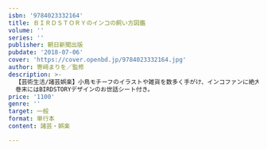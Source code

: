 ```yaml
---
isbn: '9784023332164'
title: ＢＩＲＤＳＴＯＲＹのインコの飼い方図鑑
volume: ''
series: ''
publisher: 朝日新聞出版
pubdate: '2018-07-06'
cover: 'https://cover.openbd.jp/9784023332164.jpg'
author: 寄﨑まりを／監修
description: >-
  【芸術生活/諸芸娯楽】小鳥モチーフのイラストや雑貨を数多く手がけ、インコファンに絶大な人気を誇るBIRDSTORY。そのBIRDSTORY描きおろしのイラストで、「お世話の基本」「インコ図鑑」「ウケる遊び」「よくある悩み」「症状別に見る病気」などを可愛く詳しく解説！
  巻末にはBIRDSTORYデザインのお世話シート付き。
price: '1100'
genre: ''
target: 一般
format: 単行本
content: 諸芸・娯楽

---
```

